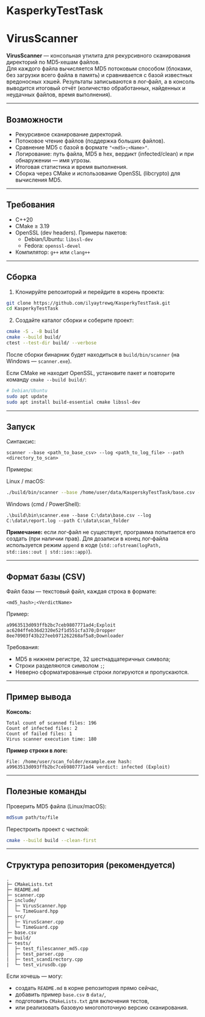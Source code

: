# KasperkyTestTask

# VirusScanner

**VirusScanner** — консольная утилита для рекурсивного сканирования директорий по MD5‑хешам файлов.  
Для каждого файла вычисляется MD5 потоковым способом (блоками, без загрузки всего файла в память) и сравнивается с базой известных вредоносных хэшей. Результаты записываются в лог‑файл, а в консоль выводится итоговый отчёт (количество обработанных, найденных и неудачных файлов, время выполнения).

---

## Возможности

- Рекурсивное сканирование директорий.
- Потоковое чтение файлов (поддержка больших файлов).
- Сравнение MD5 с базой в формате `"<md5>;<Name>"`.
- Логирование: путь файла, MD5 в hex, вердикт (infected/clean) и при обнаружении — имя угрозы.
- Итоговая статистика и время выполнения.
- Сборка через CMake и использование OpenSSL (libcrypto) для вычисления MD5.

---

## Требования

- C++20
- CMake ≥ 3.19
- OpenSSL (dev headers). Примеры пакетов:
  - Debian/Ubuntu: `libssl-dev`
  - Fedora: `openssl-devel`
- Компилятор: `g++` или `clang++`

---

## Сборка

1. Клонируйте репозиторий и перейдите в корень проекта:
```bash
git clone https://github.com/ilyaytrewq/KasperkyTestTask.git
cd KasperkyTestTask
```

2. Создайте каталог сборки и соберите проект:
```bash
cmake -S . -B build
cmake --build build/
ctest --test-dir build/ --verbose
```

После сборки бинарник будет находиться в `build/bin/scanner` (на Windows — `scanner.exe`).

Если CMake не находит OpenSSL, установите пакет и повторите команду `cmake --build build/`:
```bash
# Debian/Ubuntu
sudo apt update
sudo apt install build-essential cmake libssl-dev
```

---

## Запуск

Синтаксис:
```
scanner --base <path_to_base_csv> --log <path_to_log_file> --path <directory_to_scan>
```

Примеры:

Linux / macOS:
```bash
./build/bin/scanner --base /home/user/data/KasperskyTestTask/base.csv --log /home/user/data/KasperskyTestTask/report.log --path /home/user/scan_folder
```

Windows (cmd / PowerShell):
```
.\build\bin\scanner.exe --base C:\data\base.csv --log C:\data\report.log --path C:\data\scan_folder
```

**Примечание:** если лог‑файл не существует, программа попытается его создать (при наличии прав). Для дозаписи в конец лог‑файла используется режим `append` в коде (`std::ofstream(logPath, std::ios::out | std::ios::app)`).

---

## Формат базы (CSV)

Файл базы — текстовый файл, каждая строка в формате:
```
<md5_hash>;<VerdictName>
```

Пример:
```
a9963513d093ffb2bc7ceb9807771ad4;Exploit
ac6204ffeb36d2320e52f1d551cfa370;Dropper
8ee70903f43b227eeb971262268af5a8;Downloader
```

Требования:
- MD5 в нижнем регистре, 32 шестнадцатеричных символа;
- Строки разделяются символом `;`;
- Неверно сформатированные строки логируются и пропускаются.

---

## Пример вывода

**Консоль:**
```
Total count of scanned files: 196
Count of infected files: 2
Count of failed files: 1
Virus scanner execution time: 180
```

**Пример строки в логе:**
```
File: /home/user/scan_folder/example.exe hash: a9963513d093ffb2bc7ceb9807771ad4 verdict: infected (Exploit)
```


---

## Полезные команды

Проверить MD5 файла (Linux/macOS):
```bash
md5sum path/to/file
```

Перестроить проект с чисткой:
```bash
cmake --build build --clean-first
```

---

## Структура репозитория (рекомендуется)
```
.
├─ CMakeLists.txt
├─ README.md
├─ scanner.cpp
├─ include/
│  ├─ VirusScanner.hpp
│  └─ TimeGuard.hpp
├─ src/
│  ├─ VirusScaner.cpp
│  └─ TimeGuard.cpp
├─ base.csv
├─ build/                  
├─ tests/        
│  ├─ test_filescanner_md5.cpp
│  ├─ test_parser.cpp
|  ├─ test_scandirectory.cpp
|  └─ test_virusdb.cpp
```


Если хочешь — могу:
- создать `README.md` в корне репозитория прямо сейчас,
- добавить пример `base.csv` в `data/`,
- подготовить `CMakeLists.txt` для включения тестов,
- или реализовать базовую многопоточную версию сканирования.